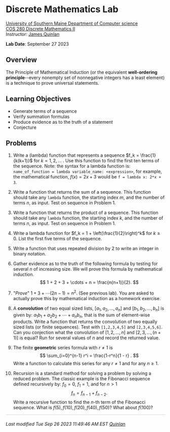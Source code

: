 # Discrete Mathematics Lab

[University of Southern Maine Department of Computer science](https://cs.usm.maine.edu)<br>
[COS 280 Discrete Mathematics II](https://cs.usm.maine.edu/~james.quinlan/cos280/)<br>
Instructor: [James Quinlan](https://cs.usm.maine.edu/~james.quinlan) <br>

**Lab Date**: September 27 2023<br>


## Overview

The Principle of Mathematical Induction (or the equivalent **well-ordering principle**--every nonempty set of nonnegative integers has a least element) is a technique to prove universal statements.  

## Learning Objectives
* Generate terms of a sequence
* Verify summation formulas
* Produce evidence as to the truth of a statement
* Conjecture 

## Problems

1. Write a (lambda) function that represents a sequence $f_k = \frac{1}{k(k+1)}$ for $k = 1, 2, \dots$ .  Use this function to find the first ten terms of the sequence.  Note: the syntax for a lambda function is: `name_of_function = lambda variable_name: <expression>`, for example, the mathematical function, $f(x) = 2x+3$ would be `f = lambda x: 2*x + 3`. 
	
2. Write a function that returns the sum of a sequence.  This function should take any `lambda` function, the starting index $m$, and the number of terms $n$, as input. Test on sequence in Problem 1. 

3. Write a function that returns the product of a sequence.  This function should take any `lambda` function, the starting index $k$, and the number of terms $n$, as input.  Test on sequence in Problem 1. 


4. Write a lambda function for $f_k = 1 + \left(\frac{1}{2}\right)^k$ for $k \ge 0$.  List the first five terms of the sequence.  

5. Write a function that uses repeated division by 2 to write an integer in binary notation.  


6. Gather evidence as to the truth of the following formula by testing for several $n$ of increasing size.  We will prove this formula by mathematical induction.   
$$
1 + 2 + 3 + \cdots + n = \frac{n(n+1)}{2}. 
$$

	
7. "*Prove*" $1 + 3 + \cdots (2n - 1) = n^2$.  (See previous lab).  You are asked to actually prove this by mathematical induction as a homework exercise.



8. A **convolution** of two equal sized lists, $[a_1, a_2, \dots, a_n]$ and $[b_1, b_2, \dots, b_n]$ is given by: $a_1 b_1 + a_2 b_2 + \cdots + a_n b_n$, that is the sum of element-wise products.  Write a function that returns the convolution of two equally sized lists (or finite sequences).  Test with `[1,2,3,4,5]` and `[2,3,4,5,6]`.  Can you conjection what the convolution of $[1,2,\dots,n]$ and $[2,3,\dots,(n+1)]$ is equal?  Run for several values of $n$ and record the returned value.  
	
9. The finite **geometric** series formula with $r \ne 1$ is
$$
\sum_{i=0}^{n-1} r^i = \frac{1-r^n}{1 - r} .
$$
Write a function to calculate this series for any $r \ne 1$ and for any $n \ge 1$.  



10. Recursion is a standard method for solving a problem by solving a reduced problem.  The classic example is the Fibonacci sequence defined recursively by: $f_0 = 0$, $f_1 = 1$, and for $n > 1$ 
$$
f_n = f_{n-1} + f_{n-2} .
$$
Write a recursive function to find the $n$-th term of the Fibonacci sequence.  What is $f(5), f(10), f(20), f(40), f(50)$?  What about $f(100)$?




<!-- 
+++++++++++++++++++++++++++++++++++++++++++++++++++++++++++++++++++++++++ 
 FOOTER 
+++++++++++++++++++++++++++++++++++++++++++++++++++++++++++++++++++++++++
-->
<div style="border-top: 1px solid #ccc;padding:0px 0px 20px 0px;"></div>
<i style="padding-left:0px;">
Last modified  Tue Sep 26 2023 11:49:46 AM EST
<a href="https://cs.usm.maine.edu/~james.quinlan/">Quinlan</a>
</i>  

